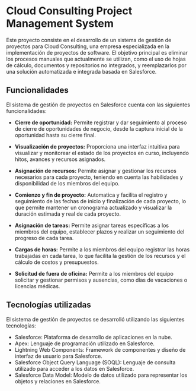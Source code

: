 # Cloud Consulting Project Management System

Este proyecto consiste en el desarrollo de un sistema de gestión de proyectos para Cloud Consulting, una empresa especializada en la implementación de proyectos de software. El objetivo principal es eliminar los procesos manuales que actualmente se utilizan, como el uso de hojas de cálculo, documentos y repositorios no integrados, y reemplazarlos por una solución automatizada e integrada basada en Salesforce.

## Funcionalidades

El sistema de gestión de proyectos en Salesforce cuenta con las siguientes funcionalidades:

- **Cierre de oportunidad:** Permite registrar y dar seguimiento al proceso de cierre de oportunidades de negocio, desde la captura inicial de la oportunidad hasta su cierre final.

- **Visualización de proyectos:** Proporciona una interfaz intuitiva para visualizar y monitorear el estado de los proyectos en curso, incluyendo hitos, avances y recursos asignados.

- **Asignación de recursos:** Permite asignar y gestionar los recursos necesarios para cada proyecto, teniendo en cuenta las habilidades y disponibilidad de los miembros del equipo.

- **Comienzo y fin de proyecto:** Automatica y facilita el registro y seguimiento de las fechas de inicio y finalización de cada proyecto, lo que permite mantener un cronograma actualizado y visualizar la duración estimada y real de cada proyecto.

- **Asignación de tareas:** Permite asignar tareas específicas a los miembros del equipo, establecer plazos y realizar un seguimiento del progreso de cada tarea.

- **Cargas de horas:** Permite a los miembros del equipo registrar las horas trabajadas en cada tarea, lo que facilita la gestión de los recursos y el cálculo de costos y presupuestos.

- **Solicitud de fuera de oficina:** Permite a los miembros del equipo solicitar y gestionar permisos y ausencias, como días de vacaciones o licencias médicas.

## Tecnologías utilizadas

El sistema de gestión de proyectos se desarrolló utilizando las siguientes tecnologías:

- Salesforce: Plataforma de desarrollo de aplicaciones en la nube.
- Apex: Lenguaje de programación utilizado en Salesforce.
- Lightning Web Components: Framework de componentes y diseño de interfaz de usuario para Salesforce.
- Salesforce Object Query Language (SOQL): Lenguaje de consulta utilizado para acceder a los datos en Salesforce.
- Salesforce Data Model: Modelo de datos utilizado para representar los objetos y relaciones en Salesforce.

